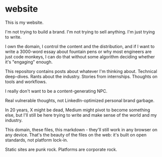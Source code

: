 # website

This is my website.

I'm not trying to build a brand. I'm not trying to sell anything. I'm just trying to write.

I own the domain, I control the content and the distribution, and if I want to write a 3000-word essay about fountain pens or why most engineers are just code monkeys, I can do that without some algorithm deciding whether it's "engaging" enough.

This repository contains posts about whatever I'm thinking about. Technical deep-dives. Rants about the industry. Stories from internships. Thoughts on tools and workflows.

I really don't want to be a content-generating NPC.

Real vulnerable thoughts, not LinkedIn-optimized personal brand garbage.

In 20 years, X might be dead, Medium might pivot to become something else, but I'll still be here trying to write and make sense of the world and my industry.

This domain, these files, this markdown - they'll still work in any browser on any device. That's the beauty of the files on the web: it's built on open standards, not platform lock-in.

Static sites are punk rock. Platforms are corporate rock.
